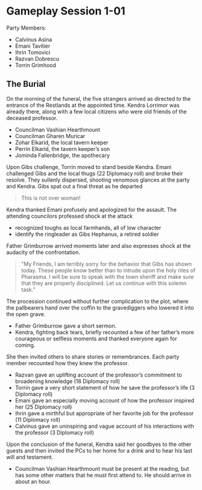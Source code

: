 # Gameplay Session 1-01
Party Members:
- Calvinus Asina
- Emani Tavitier 
- Ihrin Tomovici
- Razvan Dobrescu
- Torrin Grimhood

## The Burial
On the morning of the funeral, the five strangers arrived as directed to the entrance of the Restlands at the appointed time. Kendra Lorrimor was already there, along with a few local citizens who were old friends of the deceased professor.
+ Councilman Vashian Hearthmount
+ Councilman Gharen Muricar
+ Zohar Elkarid, the local tavern keeper
+ Perrin Elkarid, the tavern keeper’s son
+ Jominda Fallenbridge, the apothecary

Upon Gibs challenge, Torrin moved to stand beside Kendra. Emani challenged Gibs and the local thugs (22 Diplomacy roll) and broke their resolve. They sullenly dispersed, shooting venomous glances at the party and Kendra. Gibs spat out a final threat as he departed
>This is not over woman!

Kendra thanked Emani profusely and apologized for the assault. The attending councilors professed shock at the attack
+ recognized toughs as local farmhands, all of low character
+ identify the ringleader as Gibs Hephanus, a retired soldier

Father Grimburrow arrived moments later and also expresses shock at the audacity of the confrontation.
>"My Friends, I am terribly sorry for the behavior that Gibs has shown today. These people know better than to intrude upon the holy rites of Pharasma. I will be sure to speak with the town sheriff and make sure that they are properly disciplined. Let us continue with this solemn task."

The procession continued without further complication to the plot, where the pallbearers hand over the coffin to the gravediggers who lowered it into the open grave. 
+ Father Grimburrow gave a short sermon. 
+ Kendra, fighting back tears, briefly recounted a few of her father’s more courageous or selfless moments and thanked everyone again for coming. 

She then invited others to share stories or remembrances. Each party member recounted how they knew the professor.
+ Razvan gave an uplifting account of the professor’s commitment to broadening knowledge (18 Diplomacy roll)
+ Torrin gave a very short statement of how he save the professor’s life (3 Diplomacy roll)
+ Emani gave an especially moving account of how the professor inspired her (25 Diplomacy roll)
+ Ihrin gave a mirthful but appropriate of her favorite job for the professor (11 Diplomacy roll)
+ Calvinus gave an uninspiring and vague account of his interactions with the professor (3 Diplomacy roll)

Upon the conclusion of the funeral, Kendra said her goodbyes to the other guests and then invited the PCs to her home for a drink and to hear his last will and testament.
+ Councilman Vashian Hearthmount must be present at the reading, but has some other matters that he must first attend to. He should arrive in about an hour.